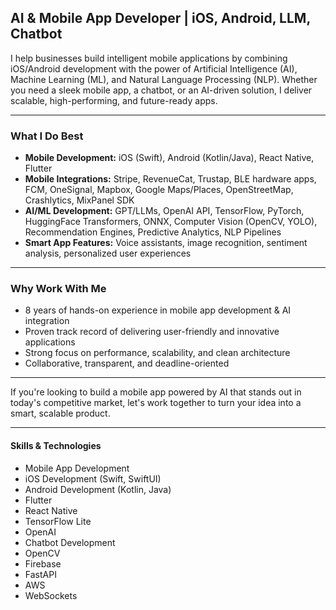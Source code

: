 ## AI & Mobile App Developer | iOS, Android, LLM, Chatbot

I help businesses build intelligent mobile applications by combining iOS/Android development with the power of Artificial Intelligence (AI), Machine Learning (ML), and Natural Language Processing (NLP). Whether you need a sleek mobile app, a chatbot, or an AI-driven solution, I deliver scalable, high-performing, and future-ready apps.

---

### What I Do Best

- **Mobile Development:** iOS (Swift), Android (Kotlin/Java), React Native, Flutter
- **Mobile Integrations:** Stripe, RevenueCat, Trustap, BLE hardware apps, FCM, OneSignal, Mapbox, Google Maps/Places, OpenStreetMap, Crashlytics, MixPanel SDK
- **AI/ML Development:** GPT/LLMs, OpenAI API, TensorFlow, PyTorch, HuggingFace Transformers, ONNX, Computer Vision (OpenCV, YOLO), Recommendation Engines, Predictive Analytics, NLP Pipelines
- **Smart App Features:** Voice assistants, image recognition, sentiment analysis, personalized user experiences

---

### Why Work With Me

- 8 years of hands-on experience in mobile app development & AI integration
- Proven track record of delivering user-friendly and innovative applications
- Strong focus on performance, scalability, and clean architecture
- Collaborative, transparent, and deadline-oriented

---

If you're looking to build a mobile app powered by AI that stands out in today's competitive market, let's work together to turn your idea into a smart, scalable product.

---

#### Skills & Technologies

- Mobile App Development
- iOS Development (Swift, SwiftUI)
- Android Development (Kotlin, Java)
- Flutter
- React Native
- TensorFlow Lite
- OpenAI
- Chatbot Development
- OpenCV
- Firebase
- FastAPI
- AWS
- WebSockets